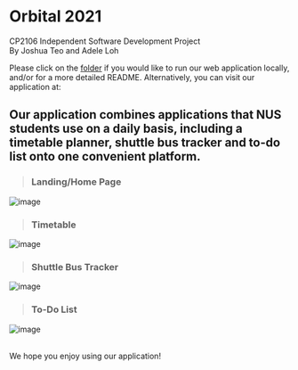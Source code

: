 # Orbital 2021
CP2106 Independent Software Development Project <br />
By Joshua Teo and Adele Loh

Please click on the [folder](/orbital_2021-master-new/orbital_2021-master) if you would like to run our web application locally, and/or for a more detailed README.
Alternatively, you can visit our application at: <PUT LINK HERE>

## Our application combines applications that NUS students use on a daily basis, including a timetable planner, shuttle bus tracker and to-do list onto one convenient platform. <br />
> ### Landing/Home Page
  ![image](https://user-images.githubusercontent.com/77264646/148555839-70662580-a21b-4976-8eaf-7eece1195867.png)

> ### Timetable
  ![image](https://user-images.githubusercontent.com/77264646/148555297-fdaa8402-91fb-4e35-ba87-2ce7b67900a4.png)
> ### Shuttle Bus Tracker
  ![image](https://user-images.githubusercontent.com/77264646/148555401-5bcb90d9-fe31-4371-831b-4e90512aaa7d.png)
> ### To-Do List
  ![image](https://user-images.githubusercontent.com/77264646/148555576-13378c20-2c30-4068-b92d-753dd3e66256.png)

<br />
We hope you enjoy using our application!

  
